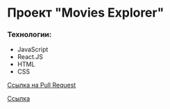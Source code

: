 # Проект "Movies Explorer"
### Технологии:

- JavaScript
- React.JS
- HTML
- CSS

[Ссылка на Pull Request](https://github.com/Denis3094/movies-explorer-frontend/pull/2)

[Ссылка](https://findmovies.nomoredomains.xyz)
